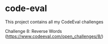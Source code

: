 code-eval
=========

This project contains all my CodeEval challenges

Challenge 8: Reverse Words (https://www.codeeval.com/open_challenges/8/)